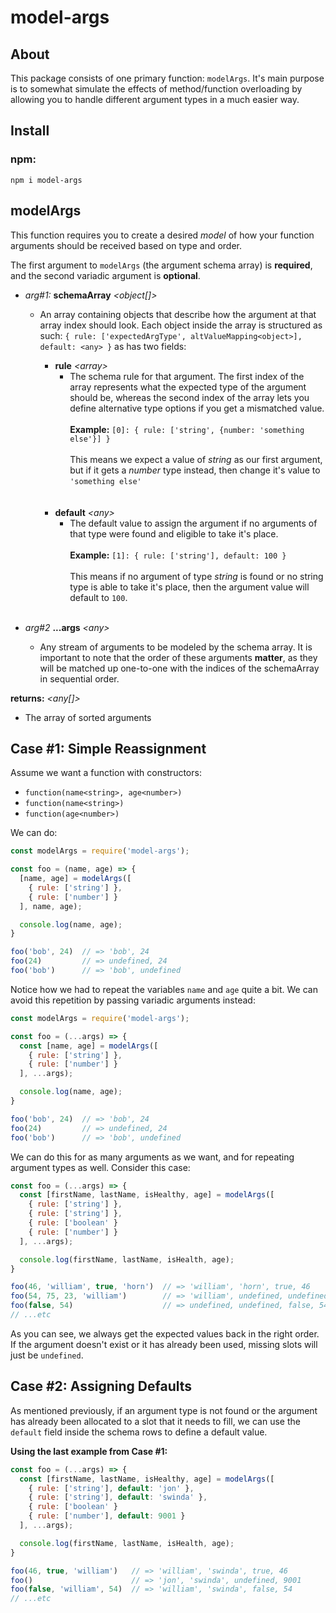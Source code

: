 
# model-args

## About

This package consists of one primary function: `modelArgs`. It's main purpose is to somewhat simulate the effects of method/function overloading by allowing you to handle different argument types in a much easier way.

## Install
### npm:
```
npm i model-args
```

## modelArgs

This function requires you to create a desired *model* of how your function arguments should be received based on type and order.

The first argument to `modelArgs` (the argument schema array) is **required**, and the second variadic argument is **optional**.

* *arg#1:* **schemaArray** *&lt;object[]>*
  - An array containing objects that describe how the argument at that array index should look. Each object inside the array is structured as such: `{ rule: ['expectedArgType', altValueMapping<object>], default: <any> }` as has two fields:

    * **rule** *&lt;array>*
      - The schema rule for that argument. The first index of the array represents what the expected type of the argument should be, whereas the second index of the array lets you define alternative type options if you get a mismatched value.\
      \
      **Example:** `[0]: { rule: ['string', {number: 'something else'}] }`\
      \
      This means we expect a value of *string* as our first argument, but if it gets a *number* type instead, then change it's value to `'something else'`
      </br>
      </br>
    - **default** *&lt;any>*
      * The default value to assign the argument if no arguments of that type were found and eligible to take it's place.\
      \
      **Example:** `[1]: { rule: ['string'], default: 100 }`
      \
      \
      This means if no argument of type *string* is found or no string type is able to take it's place, then the argument value will default to `100`.
      </br>

* *arg#2* **...args** *&lt;any>*
  - Any stream of arguments to be modeled by the schema array. It is important to note that the order of these arguments **matter**, as they will be matched up one-to-one with the indices of the schemaArray in sequential order.

**returns:** *&lt;any[]>*
  - The array of sorted arguments

## Case #1: Simple Reassignment
Assume we want a function with constructors:
* `function(name<string>, age<number>)`
* `function(name<string>)`
* `function(age<number>)`

We can do:

```js
const modelArgs = require('model-args');

const foo = (name, age) => {
  [name, age] = modelArgs([
    { rule: ['string'] },
    { rule: ['number'] }
  ], name, age);

  console.log(name, age);
}

foo('bob', 24)  // => 'bob', 24
foo(24)         // => undefined, 24
foo('bob')      // => 'bob', undefined
```

Notice how we had to repeat the variables `name` and `age` quite a bit. We can avoid this repetition by passing variadic arguments instead:

```js
const modelArgs = require('model-args');

const foo = (...args) => {
  const [name, age] = modelArgs([
    { rule: ['string'] },
    { rule: ['number'] }
  ], ...args);

  console.log(name, age);
}

foo('bob', 24)  // => 'bob', 24
foo(24)         // => undefined, 24
foo('bob')      // => 'bob', undefined
```

We can do this for as many arguments as we want, and for repeating argument types as well. Consider this case:

```js
const foo = (...args) => {
  const [firstName, lastName, isHealthy, age] = modelArgs([
    { rule: ['string'] },
    { rule: ['string'] },
    { rule: ['boolean' }
    { rule: ['number'] }
  ], ...args);

  console.log(firstName, lastName, isHealth, age);
}

foo(46, 'william', true, 'horn')  // => 'william', 'horn', true, 46
foo(54, 75, 23, 'william')        // => 'william', undefined, undefined, undefined
foo(false, 54)                    // => undefined, undefined, false, 54
// ...etc
```

As you can see, we always get the expected values back in the right order. If the argument doesn't exist or it has already been used, missing slots will just be `undefined`.

## Case #2: Assigning Defaults

As mentioned previously, if an argument type is not found or the argument has already been allocated to a slot that it needs to fill, we can use the `default` field inside the schema rows to define a default value.

**Using the last example from Case #1:**
```js
const foo = (...args) => {
  const [firstName, lastName, isHealthy, age] = modelArgs([
    { rule: ['string'], default: 'jon' },
    { rule: ['string'], default: 'swinda' },
    { rule: ['boolean' }
    { rule: ['number'], default: 9001 }
  ], ...args);

  console.log(firstName, lastName, isHealth, age);
}

foo(46, true, 'william')   // => 'william', 'swinda', true, 46
foo()                      // => 'jon', 'swinda', undefined, 9001
foo(false, 'william', 54)  // => 'william', 'swinda', false, 54
// ...etc
```





